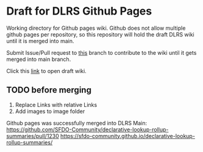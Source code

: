 # Draft for DLRS Github Pages

Working directory for Github pages wiki. Github does not allow multiple github pages per repository, so this repository will hold the draft DLRS wiki until it is merged into main.

Submit Issue/Pull request to [this](https://github.com/SFDO-Community/declarative-lookup-rollup-summaries/tree/feature/Github-Pages) branch to contribute to the wiki until it gets merged into main branch.

Click this [link](https://sfenton3.github.io/DLRS-Github-Pages/) to open draft wiki.

## TODO before merging

1. Replace Links with relative Links
2. Add images to image folder

Github pages was successfully merged into DLRS Main:
https://github.com/SFDO-Community/declarative-lookup-rollup-summaries/pull/1230
https://sfdo-community.github.io/declarative-lookup-rollup-summaries/
